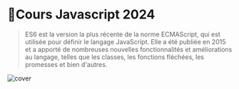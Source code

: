 # 🚀Cours Javascript 2024
>ES6 est la version la plus récente de la norme ECMAScript, qui est utilisée pour définir le langage JavaScript. Elle a été publiée en 2015 et a apporté de nombreuses nouvelles fonctionnalités et améliorations au langage, telles que les classes, les fonctions fléchées, les promesses et bien d'autres.

![cover](https://camo.githubusercontent.com/a065683fd172b15213e1cdecd6314c534d48519f616a61277c512558d62f6076/68747470733a2f2f692e696d6775722e636f6d2f363868715744352e706e67)